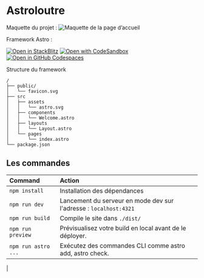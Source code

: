 # Astroloutre

Maquette du projet :
![Maquette de la page d’accueil](/docs/model/maquette-page-acceuil.webp)


Framework Astro :

[![Open in StackBlitz](https://developer.stackblitz.com/img/open_in_stackblitz.svg)](https://stackblitz.com/github/withastro/astro/tree/latest/examples/basics)
[![Open with CodeSandbox](https://assets.codesandbox.io/github/button-edit-lime.svg)](https://codesandbox.io/p/sandbox/github/withastro/astro/tree/latest/examples/basics)
[![Open in GitHub Codespaces](https://github.com/codespaces/badge.svg)](https://codespaces.new/withastro/astro?devcontainer_path=.devcontainer/basics/devcontainer.json)

Structure du framework

```text
/
├── public/
│   └── favicon.svg
├── src
│   ├── assets
│   │   └── astro.svg
│   ├── components
│   │   └── Welcome.astro
│   ├── layouts
│   │   └── Layout.astro
│   └── pages
│       └── index.astro
└── package.json
```

##  Les commandes

| Command                   | Action                                                                      |
| :------------------------ |:----------------------------------------------------------------------------|
| `npm install`             | Installation des dépendances                                                |
| `npm run dev`             | Lancement du serveur en mode dev sur l'adresse : `localhost:4321`           |
| `npm run build`           | Compile le site dans `./dist/`                                              |
| `npm run preview`         | Prévisualisez votre build en local avant de le déployer.                    |
| `npm run astro ...`       | Exécutez des commandes CLI comme astro add, astro check.
 |
